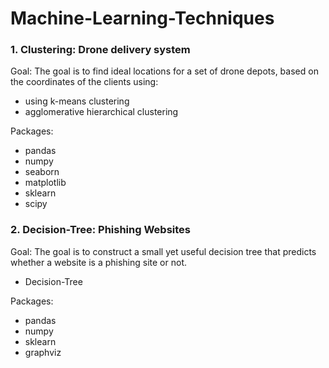 # Machine-Learning-Techniques

### 1. Clustering: Drone delivery system

Goal: The goal is to find ideal locations for a set of drone depots, based on the coordinates of the clients using:

* using k-means clustering
* agglomerative hierarchical clustering

Packages:
* pandas
* numpy
* seaborn
* matplotlib
* sklearn
* scipy

### 2. Decision-Tree: Phishing Websites

Goal: The goal is to construct a small yet useful decision tree that predicts whether a website is a phishing site or not.

* Decision-Tree

Packages:
* pandas
* numpy
* sklearn
* graphviz




